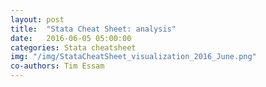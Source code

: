```yaml
---
layout: post
title:  "Stata Cheat Sheet: analysis"
date:   2016-06-05 05:00:00
categories: Stata cheatsheet
img: "/img/StataCheatSheet_visualization_2016_June.png"
co-authors: Tim Essam
---
```

